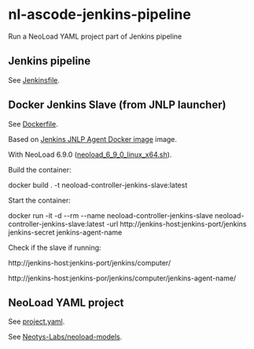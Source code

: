 # nl-ascode-jenkins-pipeline
Run a NeoLoad YAML project part of Jenkins pipeline

## Jenkins pipeline
See [Jenkinsfile](Jenkinsfile).

## Docker Jenkins Slave (from JNLP launcher)

See [Dockerfile](Dockerfile).

Based on [Jenkins JNLP Agent Docker image](https://github.com/jenkinsci/docker-jnlp-slave/) image.

With NeoLoad 6.9.0 ([neoload_6_9_0_linux_x64.sh](https://www.neotys.com/support/download-neoload)). 

Build the container: 

docker build . -t neoload-controller-jenkins-slave:latest

Start the container: 

docker run -it -d --rm --name neoload-controller-jenkins-slave neoload-controller-jenkins-slave:latest -url http://jenkins-host:jenkins-port/jenkins jenkins-secret jenkins-agent-name 

Check if the slave if running: 

http://jenkins-host:jenkins-port/jenkins/computer/

http://jenkins-host:jenkins-por/jenkins/computer/jenkins-agent-name/

## NeoLoad YAML project

See [project.yaml](nlproject/project.yaml).

See [Neotys-Labs/neoload-models](https://github.com/Neotys-Labs/neoload-models/tree/v3/neoload-project/doc/v3).






